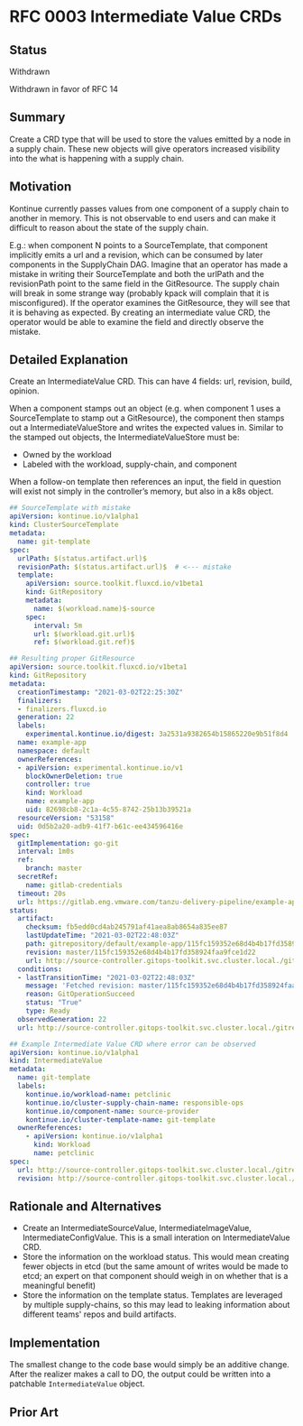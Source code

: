 # RFC 0003 Intermediate Value CRDs

## Status
Withdrawn

Withdrawn in favor of RFC 14

## Summary

Create a CRD type that will be used to store the values emitted by a node in a supply chain.
These new objects will give operators increased visibility into the what is happening with
a supply chain.

## Motivation

Kontinue currently passes values from one component of a supply chain to another in memory.
This is not observable to end users and can make it difficult to reason about the state of
the supply chain.

E.g.: when component N points to a SourceTemplate, that component implicitly emits a url
and a revision, which can be consumed by later components in the SupplyChain DAG. Imagine that
an operator has made a mistake in writing their SourceTemplate and both the urlPath and the
revisionPath point to the same field in the GitResource. The supply chain will break in some
strange way (probably kpack will complain that it is misconfigured). If the operator examines
the GitResource, they will see that it is behaving as expected. By creating an intermediate
value CRD, the operator would be able to examine the field and directly observe the mistake.

## Detailed Explanation

Create an IntermediateValue CRD. This can have 4 fields: url, revision, build, opinion.

When a component stamps out an object (e.g. when component 1 uses a SourceTemplate to stamp
out a GitResource), the component then stamps out a IntermediateValueStore and writes the
expected values in. Similar to the stamped out objects, the IntermediateValueStore must be:
- Owned by the workload
- Labeled with the workload, supply-chain, and component

When a follow-on template then references an input, the field in question will exist not simply in the controller’s memory, but also in a k8s object.


```yaml
## SourceTemplate with mistake
apiVersion: kontinue.io/v1alpha1
kind: ClusterSourceTemplate
metadata:
  name: git-template
spec:
  urlPath: $(status.artifact.url)$
  revisionPath: $(status.artifact.url)$  # <--- mistake
  template:
    apiVersion: source.toolkit.fluxcd.io/v1beta1
    kind: GitRepository
    metadata:
      name: $(workload.name)$-source
    spec:
      interval: 5m
      url: $(workload.git.url)$
      ref: $(workload.git.ref)$
```

```yaml
## Resulting proper GitResource
apiVersion: source.toolkit.fluxcd.io/v1beta1
kind: GitRepository
metadata:
  creationTimestamp: "2021-03-02T22:25:30Z"
  finalizers:
  - finalizers.fluxcd.io
  generation: 22
  labels:
    experimental.kontinue.io/digest: 3a2531a9382654b15865220e9b51f8d4
  name: example-app
  namespace: default
  ownerReferences:
  - apiVersion: experimental.kontinue.io/v1
    blockOwnerDeletion: true
    controller: true
    kind: Workload
    name: example-app
    uid: 82698cb8-2c1a-4c55-8742-25b13b39521a
  resourceVersion: "53158"
  uid: 0d5b2a20-adb9-41f7-b61c-ee434596416e
spec:
  gitImplementation: go-git
  interval: 1m0s
  ref:
    branch: master
  secretRef:
    name: gitlab-credentials
  timeout: 20s
  url: https://gitlab.eng.vmware.com/tanzu-delivery-pipeline/example-app
status:
  artifact:
    checksum: fb5edd0cd4ab245791af41aea8ab8654a835ee87
    lastUpdateTime: "2021-03-02T22:48:03Z"
    path: gitrepository/default/example-app/115fc159352e68d4b4b17fd358924faa9fce1d22.tar.gz
    revision: master/115fc159352e68d4b4b17fd358924faa9fce1d22
    url: http://source-controller.gitops-toolkit.svc.cluster.local./gitrepository/default/example-app/115fc159352e68d4b4b17fd358924faa9fce1d22.tar.gz
  conditions:
  - lastTransitionTime: "2021-03-02T22:48:03Z"
    message: 'Fetched revision: master/115fc159352e68d4b4b17fd358924faa9fce1d22'
    reason: GitOperationSucceed
    status: "True"
    type: Ready
  observedGeneration: 22
  url: http://source-controller.gitops-toolkit.svc.cluster.local./gitrepository/default/example-app/latest.tar.gz
```

```yaml
## Example Intermediate Value CRD where error can be observed
apiVersion: kontinue.io/v1alpha1
kind: IntermediateValue
metadata:
  name: git-template
  labels:
    kontinue.io/workload-name: petclinic
    kontinue.io/cluster-supply-chain-name: responsible-ops
    kontinue.io/component-name: source-provider
    kontinue.io/cluster-template-name: git-template
  ownerReferences:
    - apiVersion: kontinue.io/v1alpha1
      kind: Workload
      name: petclinic
spec:
  url: http://source-controller.gitops-toolkit.svc.cluster.local./gitrepository/default/example-app/115fc159352e68d4b4b17fd358924faa9fce1d22.tar.gz
  revision: http://source-controller.gitops-toolkit.svc.cluster.local./gitrepository/default/example-app/115fc159352e68d4b4b17fd358924faa9fce1d22.tar.gz
```

## Rationale and Alternatives

- Create an IntermediateSourceValue, IntermediateImageValue, IntermediateConfigValue. This is
  a small interation on IntermediateValue CRD.
- Store the information on the workload status. This would mean creating fewer objects in etcd
  (but the same amount of writes would be made to etcd; an expert on that component should
  weigh in on whether that is a meaningful benefit)
- Store the information on the template status. Templates are leveraged by multiple
  supply-chains, so this may lead to leaking information about different teams' repos and
  build artifacts.

## Implementation

The smallest change to the code base would simply be an additive change. After the realizer
makes a call to DO, the output could be written into a patchable `IntermediateValue` object.

## Prior Art
